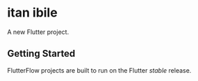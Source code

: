 # itan ibile

A new Flutter project.

## Getting Started

FlutterFlow projects are built to run on the Flutter _stable_ release.
